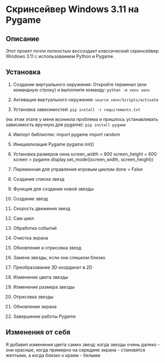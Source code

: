# Скринсейвер Windows 3.11 на Pygame

## Описание
Этот проект почти полностью воссоздает классический скринсейвер Windows 3.11 с использованием Python и Pygame.

## Установка
1) Создание виртуального окружения:
Откройте терминал (или командную строку) и выполните команду:
```python -m venv venv```

2) Активация виртуального окружения:
```source venv/Scripts/activate```

3) Установка зависимостей:
```pip install -r requirements.txt```

(на этом этапе у меня возникла проблема и пришлось устанавливать зависимость вручную для pygame):
```pip install pygame```

4) Импорт библиотек:
   import pygame
   import random

5) Инициализация Pygame
   pygame.init()

6) Установка размеров окна
   screen_width = 800
   screen_height = 600
   screen = pygame.display.set_mode((screen_width, screen_height))

7) Переменная для управления игровым циклом
   done = False
8) Создание списка звезд

9) Функция для создания новой звезды

10) Создание звезд

11) Скорость движения звезд

12) Сам цикл

13) Обработка событий

14) Очистка экрана

15) Обновление и отрисовка звезд

16) Замена звезды, если она слишком близко

17) Преобразование 3D координат в 2D

18) Изменение цвета звезды

19) Изменение размера звезды

20) Отрисовка звезды

21) Обновление экрана

22) Завершение работы Pygame

## Изменения от себя
Я добавил изменения цвета самих звезд: когда звезды очень далеко - они красные, когда примерно на середине экрана - становятся желтыми, а когда близко к краям - белыми
